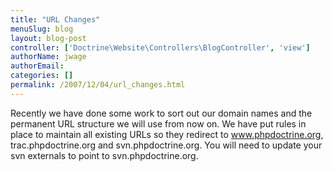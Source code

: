 ```yaml
---
title: "URL Changes"
menuSlug: blog
layout: blog-post
controller: ['Doctrine\Website\Controllers\BlogController', 'view']
authorName: jwage
authorEmail:
categories: []
permalink: /2007/12/04/url_changes.html
---
```

Recently we have done some work to sort out our domain names and the
permanent URL structure we will use from now on. We have put rules in
place to maintain all existing URLs so they redirect to
www.phpdoctrine.org, trac.phpdoctrine.org and svn.phpdoctrine.org. You
will need to update your svn externals to point to svn.phpdoctrine.org.
